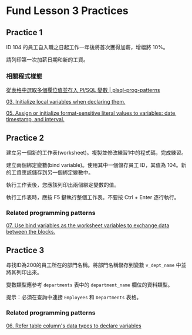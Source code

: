 # Fund Lesson 3 Practices

## Practice 1

ID 104 的員工自入職之日起工作一年後將首次獲得加薪，增幅將 10%。

請列印第一次加薪日期和新的工資。

### 相關程式樣態

[從表格中選取多個欄位值並存入 Pl/SQL 變數 | plsql-prog-patterns](https://hychen39.gitbook.io/plsql-prog-patterns/01-02-select-into)

[03. Initialize local variables when declaring them.](../patterns/03-init_variables.md)

[05. Assign or initialize format-sensitive literal values to variables: date, timestamp, and interval. ](../patterns/05-assign_format_sensitive_literal.md)

## Practice 2

建立另一個新的工作表(worksheet)。複製並修改練習1中的程式碼，完成練習。

建立兩個綁定變數(bind variable)。使用其中一個儲存員工 ID，其值為 104。新的工資應該儲存到另一個綁定變數中。

執行工作表後，您應該列印出兩個綁定變數的值。
 
執行工作表時，應按 F5 鍵執行整個工作表。不要按 Ctrl + Enter 逐行執行。

### Related programming patterns

[07. Use bind variables as the worksheet variables to exchange data between the blocks.](../patterns/07-bind_variables.md)

## Practice 3

尋找ID為200的員工所在的部門名稱。將部門名稱儲存到變數 `v_dept_name` 中並將其列印出來。

變數類型應參考 `departments` 表中的 `department_name` 欄位的資料類型。 

提示：必須在查詢中連接 `Employees` 和 `Departments` 表格。

### Related programming patterns

[06. Refer table column's data types to declare variables](../patterns/06-ref_col_type_to_declare.md)
